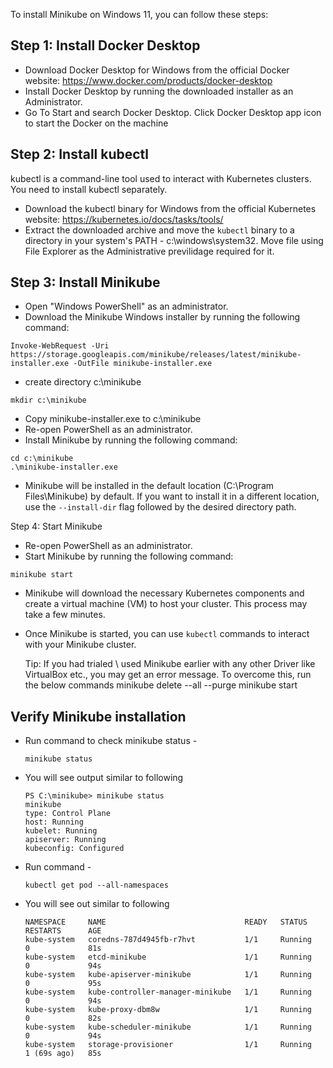 
To install Minikube on Windows 11, you can follow these steps:


## Step 1: Install Docker Desktop

- Download Docker Desktop for Windows from the official Docker website: https://www.docker.com/products/docker-desktop
- Install Docker Desktop by running the downloaded installer as an Administrator.
- Go To Start and search Docker Desktop. Click Docker Desktop app icon to start the Docker on the machine 


## Step 2: Install kubectl
kubectl is a command-line tool used to interact with Kubernetes clusters. You need to install kubectl separately.

- Download the kubectl binary for Windows from the official Kubernetes website: https://kubernetes.io/docs/tasks/tools/
- Extract the downloaded archive and move the `kubectl` binary to a directory in your system's PATH - c:\windows\system32. Move file using File Explorer as the Administrative previlidage required for it.

## Step 3: Install Minikube
- Open "Windows PowerShell" as an administrator.
- Download the Minikube Windows installer by running the following command:
```
Invoke-WebRequest -Uri https://storage.googleapis.com/minikube/releases/latest/minikube-installer.exe -OutFile minikube-installer.exe
```
- create directory c:\minikube
```
mkdir c:\minikube
```
- Copy minikube-installer.exe to c:\minikube 
- Re-open PowerShell as an administrator.
- Install Minikube by running the following command:
```
cd c:\minikube
.\minikube-installer.exe
```
- Minikube will be installed in the default location (C:\Program Files\Minikube) by default. If you want to install it in a different location, use the `--install-dir` flag followed by the desired directory path.

Step 4: Start Minikube
- Re-open PowerShell as an administrator.
- Start Minikube by running the following command:
```
minikube start
```
- Minikube will download the necessary Kubernetes components and create a virtual machine (VM) to host your cluster. This process may take a few minutes.
- Once Minikube is started, you can use `kubectl` commands to interact with your Minikube cluster.

  Tip: If you had trialed \ used Minikube earlier with any other Driver like VirtualBox etc., you may get an error message.   To overcome this, run the below commands
    minikube delete --all --purge
    minikube start

## Verify Minikube installation

 - Run command to check minikube status - 
   ```
   minikube status
   ```
 - You will see output similar to following
   ```
   PS C:\minikube> minikube status
   minikube
   type: Control Plane
   host: Running
   kubelet: Running
   apiserver: Running
   kubeconfig: Configured
   ```
 - Run command - 
   ```
   kubectl get pod --all-namespaces
   ```
 - You will see out similar to following
   ```
   NAMESPACE     NAME                               READY   STATUS    RESTARTS      AGE
   kube-system   coredns-787d4945fb-r7hvt           1/1     Running   0             81s
   kube-system   etcd-minikube                      1/1     Running   0             94s
   kube-system   kube-apiserver-minikube            1/1     Running   0             95s
   kube-system   kube-controller-manager-minikube   1/1     Running   0             94s
   kube-system   kube-proxy-dbm8w                   1/1     Running   0             82s
   kube-system   kube-scheduler-minikube            1/1     Running   0             94s
   kube-system   storage-provisioner                1/1     Running   1 (69s ago)   85s
   ```
